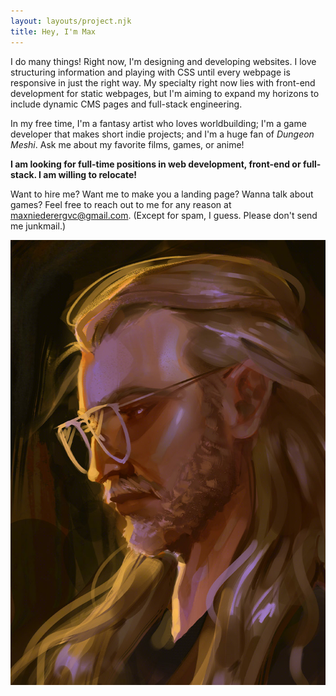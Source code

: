 ```yaml
---
layout: layouts/project.njk
title: Hey, I'm Max
---
```


I do many things! Right now, I'm designing and developing websites. I love structuring information and playing with CSS until every webpage is responsive in just the right way. My specialty right now lies with front-end development for static webpages, but I'm aiming to expand my horizons to include dynamic CMS pages and full-stack engineering.

In my free time, I'm a fantasy artist who loves worldbuilding; I'm a game developer that makes short indie projects; and I'm a huge fan of _Dungeon Meshi_. Ask me about my favorite films, games, or anime!

**I am looking for full-time positions in web development, front-end or full-stack. I am willing to relocate!**

Want to hire me? Want me to make you a landing page? Wanna talk about games? Feel free to reach out to me for any reason at [maxniederergvc@gmail.com](mailto:maxniederergvc@gmail.com). (Except for spam, I guess. Please don't send me junkmail.)

<img src="/assets/img/selfport.png">
